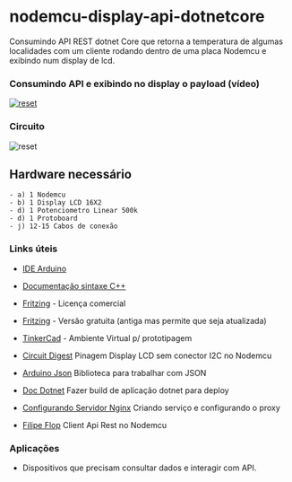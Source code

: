 # nodemcu-display-api-dotnetcore

Consumindo API REST dotnet Core que retorna a temperatura de algumas localidades com um cliente rodando dentro de uma placa Nodemcu e exibindo num display de lcd.

### Consumindo API e exibindo no display o payload (vídeo)
<p>
 <a target="_blank" rel="noopener noreferrer" href="https://youtu.be/5IAuFDBAtKw" >
  <img src="https://user-images.githubusercontent.com/22710963/77842518-a0b5df80-7169-11ea-96f1-57ad53e3c168.png" alt="reset" style="max-width:100%;"></a>
</p> 
 
 ### Circuito 
 
 <p>
 <a target="_blank" rel="https://user-images.githubusercontent.com/22710963/77842571-33ef1500-716a-11ea-9ab7-eddb25cc5211.png" >
  <img src="https://user-images.githubusercontent.com/22710963/77842571-33ef1500-716a-11ea-9ab7-eddb25cc5211.png" alt="reset" style="max-width:100%"></a>
</p> 

  ## Hardware necessário
```
- a) 1 Nodemcu   
- b) 1 Display LCD 16X2 
- d) 1 Potenciometro Linear 500k  
- d) 1 Protoboard
- j) 12-15 Cabos de conexão   
```


### Links úteis

 
- [IDE Arduino](https://www.arduino.cc/en/Main/Software)
 
- [Documentação sintaxe C++](https://www.arduino.cc/reference/en/)

- [Fritzing](https://fritzing.org/home/) - Licença comercial

- [Fritzing](https://softfamous.com/fritzing/download/) - Versão gratuita (antiga mas permite que seja atualizada)

- [TinkerCad](https://www.tinkercad.com) - Ambiente Virtual p/ prototipagem
 
- [Circuit Digest](https://circuitdigest.com/microcontroller-projects/interfacing-lcd-with-nodemcu) Pinagem Display LCD sem conector I2C no Nodemcu

- [Arduino Json](https://arduinojson.org/v6/api/json/deserializejson/) Biblioteca para trabalhar com JSON

- [Doc Dotnet](https://docs.microsoft.com/pt-br/dotnet/core/tools/dotnet-build) Fazer build de aplicação dotnet para deploy

- [Configurando Servidor Nginx](https://github.com/sganzerla/run-dotnetcore-nginx-server) Criando serviço e configurando o proxy

- [Filipe Flop](https://www.filipeflop.com/blog/como-utilizar-uma-api-no-esp8266-nodemcu-boas-praticas-para-integracoes/) Client Api Rest no Nodemcu
 

 ###  Aplicações
 
 - Dispositivos que precisam consultar dados e interagir com API.


